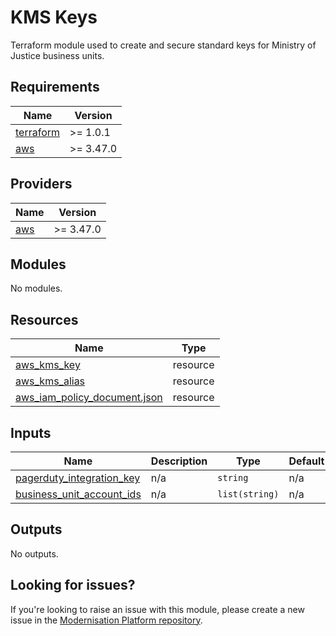 # KMS Keys

Terraform module used to create and secure standard keys for Ministry of Justice business units.

<!--- BEGIN_TF_DOCS --->
## Requirements

| Name | Version |
|------|---------|
| <a name="requirement_terraform"></a> [terraform](#requirement\_terraform) | >= 1.0.1 |
| <a name="requirement_aws"></a> [aws](#requirement\_aws) | >= 3.47.0 |

## Providers

| Name | Version |
|------|---------|
| <a name="provider_aws"></a> [aws](#provider\_aws) | >= 3.47.0 |

## Modules

No modules.

## Resources

| Name                                                                                                                               | Type |
|------------------------------------------------------------------------------------------------------------------------------------|------|
| [aws_kms_key](https://registry.terraform.io/providers/hashicorp/aws/latest/docs/resources/kms_key)                                 | resource |
| [aws_kms_alias](https://registry.terraform.io/providers/hashicorp/aws/latest/docs/resources/kms_alias)                             | resource |
| [aws_iam_policy_document.json](https://registry.terraform.io/providers/hashicorp/aws/latest/docs/data-sources/iam_policy_document) | resource |

## Inputs


| Name                                                                                                          | Description | Type           | Default | Required |
|---------------------------------------------------------------------------------------------------------------|-------------|----------------|---------|:--------:|
| <a name="business_unit"></a> [pagerduty\_integration\_key](#input\_business\_unit)                            | n/a | `string`       | n/a | yes |
| <a name="business_unit_account_ids"></a> [business\_unit\_account\_ids](#input\_business\_unit\_account\_ids) | n/a | `list(string)` | n/a | yes |

## Outputs

No outputs.

<!--- END_TF_DOCS --->

## Looking for issues?
If you're looking to raise an issue with this module, please create a new issue in the [Modernisation Platform repository](https://github.com/ministryofjustice/modernisation-platform/issues).
